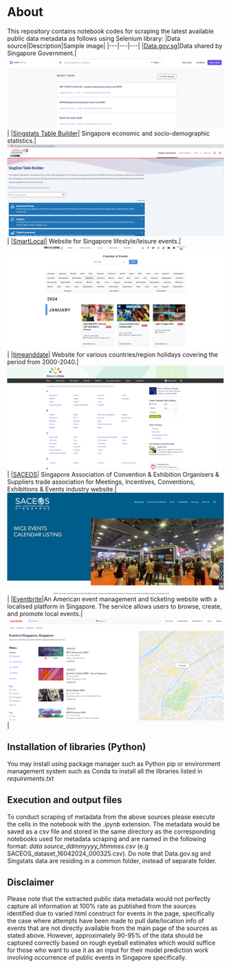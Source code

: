 # About
This repository contains notebook codes for scraping the latest available public data metadata as follows using Selenium library:
|Data source|Description|Sample image|
|---|---|---|
|[Data.gov.sg](https://beta.data.gov.sg/datasets)|Data shared by Singapore Government.|![Data.gov.sg](img/Datagov.png)|
|[Singstats Table Builder](https://tablebuilder.singstat.gov.sg/)| Singapore economic and socio-demographic statistics.|![Singstats](img/Singstat.png)|
|[SmartLocal](https://thesmartlocal.com/event-calendar/?a=alltime)| Website for Singapore lifestyle/leisure events.|![Smartlocal](img/smartlocal.png)|
|[timeanddate](https://www.timeanddate.com/holidays/?allcountries)| Website for various countries/region holidays covering the period from 2000-2040.|![timeanddate](img/timeanddate.png)|
|[SACEOS](https://saceos.org.sg/)| Singapore Association of Convention & Exhibition Organisers & Suppliers trade association for Meetings, Incentives, Conventions, Exhibitions & Events industry website.|![SACEOS](img/SACEOS.png)|
|[Eventbrite](https://www.eventbrite.sg/d/singapore--singapore/all-events/?page=1)|An American event management and ticketing website with a localised platform in Singapore. The service allows users to browse, create, and promote local events.|![Eventbrite](img/eventbrite_page.png)|

## Installation of libraries (Python)
You may install using package manager such as Python pip or environment management system such as Conda to install all the libraries listed in *requirements.txt*

## Execution and output files
To conduct scraping of metadata from the above sources please execute the cells in the notebook with the *.ipynb* extension. The metadata would be saved as a csv file and stored in the same directory as the corresponding notebooks used for metadata scraping and are named in the following format: *data source_ddmmyyyy_hhmmss.csv* (e.g SACEOS_dataset_16042024_000325.csv). Do note that Data.gov.sg and Singstats data are residing in a common folder, instead of separate folder.

## Disclaimer
Please note that the extracted public data metadata would not perfectly capture all information at 100% rate as published from the sources identified due to varied html construct for events in the page, specifically the case where attempts have been made to pull date/location info of events that are not directly available from the main page of the sources as stated above. However, approximately 90-95% of the data should be captured correctly based on rough eyeball estimates which would suffice for those who want to use it as an input for their model prediction work involving occurrence of public events in Singapore specifically.